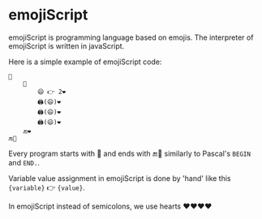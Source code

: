 # emojiScript

emojiScript is programming language based on emojis. The interpreter of emojiScript is written in javaScript.

Here is a simple example of emojiScript code:

	🏃
		🏃
			😄 👉 2❤️
			🖨(😄)❤️
			🖨(😄)❤️
			🖨(😄)❤️
		🔚❤️
	🔚🏁

Every program starts with 🏃 and ends with 🔚🏁 similarly to Pascal's `BEGIN` and `END.`.


Variable value assignment in emojiScript is done by 'hand' like this `{variable}` 👉 `{value}`.


In emojiScript instead of semicolons, we use hearts ❤️❤️❤️❤️
